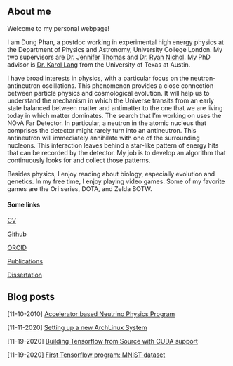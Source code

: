## About me

Welcome to my personal webpage!

I am Dung Phan, a postdoc working in experimental high energy physics at the Department of Physics and Astronomy, University College London. My two supervisors are [Dr. Jennifer Thomas](https://www.ucl.ac.uk/physics-astronomy/people/professor-jennifer-thomas) and [Dr. Ryan Nichol](https://www.ucl.ac.uk/physics-astronomy/people/professor-ryan-nichol). My PhD advisor is [Dr. Karol Lang](https://cns.utexas.edu/directory/item/18-physics/442-lang-karol?Itemid=349) from the University of Texas at Austin.

I have broad interests in physics, with a particular focus on the neutron-antineutron oscillations. This phenomenon provides a close connection between particle physics and cosmological evolution. It will help us to understand the mechanism in which the Universe transits from an early state balanced between matter and antimatter to the one that we are living today in which matter dominates. The search that I’m working on uses the NOvA Far Detector. In particular, a neutron in the atomic nucleus that comprises the detector might rarely turn into an antineutron. This antineutron will immediately annihilate with one of the surrounding nucleons. This interaction leaves behind a star-like pattern of energy hits that can be recorded by the detector. My job is to develop an algorithm that continuously looks for and collect those patterns.

<!--Another research direction I'm working on is the search for sterile neutrinos in the MINOS/MINOS+ experiment. Thanks to the results of many experiments over the last 40 years, we established a fairly good understanding of the phenomenon. We learnt that neutrinos can morph between three different **flavors** as they travel. Thanks to this discovery, we know that neutrinos have masses, albeit tiny ones. We built up a model to explain all of these observations based on the mixing of neutrino flavor eigenstates and mass eigenstates. The core of this model is the mixing matrix called the [PMNS matrix](https://en.wikipedia.org/wiki/Pontecorvo%E2%80%93Maki%E2%80%93Nakagawa%E2%80%93Sakata_matrix) (named after Bruno Pontecorvo, Ziro Maki, Masami Nakagawa, and Shoichi Sakata). Precision measurements of the parameters that characterize the PMNS matrix has been always the main themee of neutrino oscillations experiments over the years. MINOS/MINOS+ is not an exception. In fact, this experiment had, for a number of years, provided the most precise measurements of $\theta_{23}$ and $\Delta m_{32}^2$. MINOS/MINOS+ did this by measuring the...-->

Besides physics, I enjoy reading about biology, especially evolution and genetics. In my free time, I enjoy playing video games. Some of my favorite games are the Ori series, DOTA, and Zelda BOTW.

#### Some links

[CV](assets/AcademicCV.pdf)

[Github](https://github.com/dungphan90)

[ORCID](https://orcid.org/0000-0002-0649-8167)

[Publications](https://inspirehep.net/authors/1597796)

[Dissertation](https://lss.fnal.gov/archive/thesis/2000/fermilab-thesis-2020-13.pdf)

## Blog posts

[11-10-2010] [Accelerator based Neutrino Physics Program](blog-posts/accelerator-neutrinos.md)

[11-11-2020] [Setting up a new ArchLinux System](blog-posts/setting-up-archlinux.md)

[11-19-2020] [Building Tensorflow from Source with CUDA support](blog-posts/tensorflow-with-cuda.md)

[11-19-2020] [First Tensorflow program: MNIST dataset](blog-posts/tensorflow-1-intro-mnist-dataset.md)
